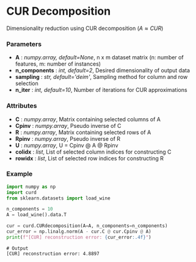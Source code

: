 # CUR Decomposition
Dimensionality reduction using CUR decomposition ($A\approx CUR$)

### Parameters

- **A** : *numpy.array, default=None*, n x m dataset matrix (n: number of features, m: number of instances)
- **n_components** : *int, default=2*, Desired dimensionality of output data
- **sampling** : *str, default='deim'*, Sampling method for column and row selection
- **n_iter** : *int, default=10*, Number of iterations for CUR approximations


### Attributes

- **C** : *numpy.array*, Matrix containing selected columns of A
- **Cpinv** : *numpy.array*, Pseudo inverse of C
- **R** : *numpy.array*, Matrix containing selected rows of A    
- **Rpinv** : *numpy.array*, Pseudo inverse of R
- **U** : *numpy.array*, U = Cpinv @ A @ Rpinv
- **colidx** : *list*, List of selected column indices for constructing C
- **rowidx** : *list*, List of selected row indices for constructing R

### Example
```python
import numpy as np
import curd
from sklearn.datasets import load_wine

n_components = 10
A = load_wine().data.T

cur = curd.CURdecomposition(A=A, n_components=n_components)
cur_error = np.linalg.norm(A - cur.C @ cur.Cpinv @ A)
print(f"[CUR] reconstruction error: {cur_error:.4f}")
```

```
# Output
[CUR] reconstruction error: 4.8897
```

